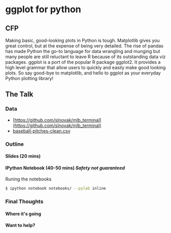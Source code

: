# ggplot for python

## CFP
Making basic, good-looking plots in Python is tough. Matplotlib gives you great
control, but at the expense of being very detailed. The rise of pandas has made
Python the go-to language for data wrangling and munging but many people are 
still reluctant to leave R because of its outstanding data viz packages. ggplot
is a port of the popular R package ggplot2. It provides a high level grammar
that allow users to quickly and easily make good looking plots. So say good-bye 
to matplotlib, and hello to ggplot as your everyday Python plotting library!

## The Talk

### Data
- [https://github.com/slnovak/mlb_terminal](https://github.com/slnovak/mlb_terminal)
- [baseball-pitches-clean.csv](https://s3.amazonaws.com/yhat-examples/baseball-pitches-clean.csv)

### Outline
#### Slides (20 mins)
#### IPython Notebook (40-50 mins) *Safety not guaranteed*
Runing the notebooks
```bash
$ ipython notebook notebooks/ --pylab inline
```

### Final Thoughts
#### Where it's going
#### Want to help?
